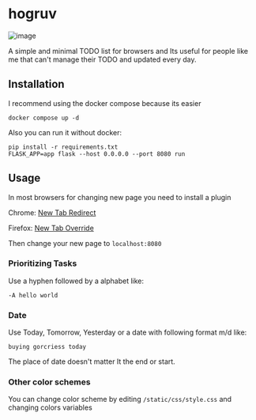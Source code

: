 # hogruv
![image](https://user-images.githubusercontent.com/71145952/202860623-26c6545c-5bf6-4932-b82f-8bf35835e95e.png)

A simple and minimal TODO list for browsers and Its useful for people like me that can't manage their TODO and updated every day.

## Installation
I recommend using the docker compose because its easier
```docker
docker compose up -d
```
Also you can run it without docker:
```
pip install -r requirements.txt
FLASK_APP=app flask --host 0.0.0.0 --port 8080 run
```

## Usage 
In most browsers for changing new page you need to install a plugin

Chrome: [New Tab Redirect](https://chrome.google.com/webstore/detail/new-tab-redirect/icpgjfneehieebagbmdbhnlpiopdcmna?hl=en)

Firefox: [New Tab Override](https://addons.mozilla.org/en-US/firefox/addon/new-tab-override/)

Then change your new page to `localhost:8080`

### Prioritizing Tasks
Use a hyphen followed by a alphabet like:
```
-A hello world
```

### Date
Use Today, Tomorrow, Yesterday or a date with following format m/d like:
```
buying gorcriess today
```

The place of date doesn't matter It the end or start.
### Other color schemes
You can change color scheme by editing `/static/css/style.css` and changing colors variables

